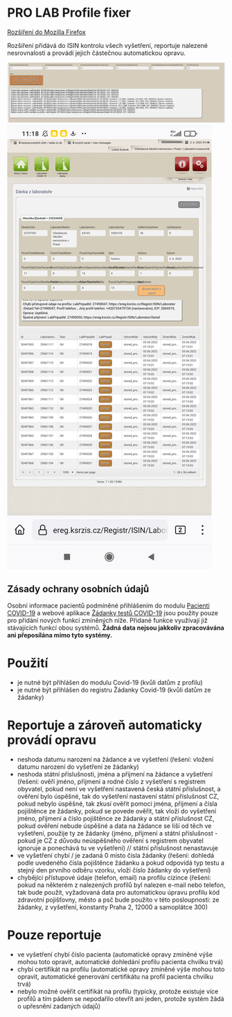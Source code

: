 # PRO LAB Profile fixer

[Rozšíření do Mozilla Firefox](https://addons.mozilla.org/addon/pro-lab-profile-fixer)

Rozšíření přidává do ISIN kontrolu všech vyšetření, reportuje nalezené nesrovnalosti a provádí jejich částečnou automatickou opravu.

![Preview](preview/nahled.png)
![Preview](preview/nahled_2.jpg)

## Zásady ochrany osobních údajů

Osobní informace pacientů podmíněné přihlášením do modulu [Pacienti COVID-19](https://ereg.ksrzis.cz/Registr/CUDZadanky/VyhledaniPacienta) a webové aplikace [Žádanky testů COVID-19](https://eregpublicsecure.ksrzis.cz/Registr/CUD/Overeni) jsou použity pouze pro přidání nových funkcí zmíněných níže. Přidané funkce využívají již stávajících funkcí obou systémů. **Žádná data nejsou jakkoliv zpracovávána ani přeposílána mimo tyto systémy.**

# Použití

- je nutné být přihlášen do modulu Covid-19 (kvůli datům z profilu)
- je nutné být přihlášen do registru Žádanky Covid-19 (kvůli datům ze žádanky)

# Reportuje a zároveň automaticky provádí opravu

- neshoda datumu narození na žádance a ve vyšetření (řešení: vložení datumu narození do vyšetření ze žádanky)
- neshoda státní příslušnosti, jména a přijmení na žádance a vyšetření (řešení: ověří jméno, přijmení a rodné číslo z vyšetření s registrem obyvatel, pokud není ve vyšetření nastavená česká státní příslušnost, a ověření bylo úspěšné, tak do vyšetření nastavení státní příslušnost CZ, pokud nebylo úspěšné, tak zkusí ověřit pomocí jména, přijmení a čísla pojištěnce ze žádanky, pokud se povede ověřit, tak vloží do vyšetření jméno, přijmení a číslo pojištěnce ze žádanky a státní příslušnost CZ, pokud ověření nebude úspěšné a data na žádance se liší od těch ve vyšetření, použije ty ze žádanky (jméno, přijmení a státní příslušnost -pokud je CZ z důvodu neúspěšného ověření s registrem obyvatel ignoruje a ponechává tu ve vyšetření) // státní příslušnost nenastavuje
- ve vyšetření chybí / je zadaná 0 místo čísla žádanky (řešení: dohledá podle uvedeného čísla pojištěnce žádanku a pokud odpovídá typ testu a stejný den prvního odběru vzorku, vloží číslo žádanky do vyšetření)
- chybějící přístupové údaje (telefon, email) na profilu cizince (řešení: pokud na některém z nalezených profilů byl nalezen e-mail nebo telefon, tak bude použit, vyžadovaná data pro automatickou úpravu profilu kód zdravotní pojišťovny, město a psč bude použito v této posloupnosti: ze žádanky, z vyšetření, konstanty Praha 2, 12000 a samoplátce 300)

# Pouze reportuje

- ve vyšetření chybí číslo pacienta (automatické opravy zmíněné výše mohou toto opravit, automatické dohledání profilu pacienta chvilku trvá)
- chybí certifikát na profilu (automatické opravy zmíněné výše mohou toto opravit, automatické generování certifikátu na profil pacienta chvilku trvá)
- nebylo možné ověřit certifikát na profilu (typicky, protože existuje více profilů a tím pádem se nepodařilo otevřít ani jeden, protože systém žádá o upřesnění zadaných údajů)
